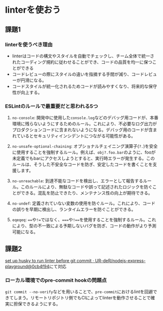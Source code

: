 # linterを使おう
## 課題1

### linterを使うべき理由

- linterはコードの構文やスタイルを自動でチェックし、チーム全体で統一されたコーディング規約に従わせることができ、コードの品質を均一に保つことができる
- コードレビューの際にスタイルの違いを指摘する手間が減り、コードレビューが円滑になる。
- コードスタイルが統一化されるためコードが読みやすくなり、将来的な保守性が向上する。

### ESLintのルールで最重要だと思われる5つ

1. `no-console`: 開発中に使用した`console.log`などのデバッグ用コードが、本番環境に残らないようにするためのルール。これにより、不必要なログ出力がプロダクションコードに含まれないようになる。デバッグ用のコードが含まれているとセキュリティインシデントにつながる可能性がある。

2. `no-unsafe-optional-chaining`: オプショナルチェイニング演算子(`?.`)を安全に使用することを強制するルール。例えば、`obj?.foo.bar`のように、fooが未定義でもbarにアクセスしようとすると、実行時エラーが発生する。このルールは、そうした不安全なコードを防ぎ、安定したコードを書くことを支援します。

3. `no-unreachable`: 到達不能なコードを検出し、エラーとして報告するルール。このルールにより、無駄なコードや誤って記述されたロジックを防ぐことができる。混乱を防止できたり、メンテナンス性の向上が期待できる。

4. `no-undef`: 定義されていない変数の使用を防ぐルール。これにより、コードの誤りを早期に検出し、ランタイムエラーを防ぐことができる。

5. `eqeqeq`: `==`や`!=`ではなく、`===`や`!==`を使用することを強制するルール。これにより、型の不一致による予期しないバグを防ぎ、コードの動作がより予測可能になる。

## 課題2

[set up husky to run linter before git commit · UR-deR/nodejs-express-playground@0cb4f94](https://github.com/UR-deR/nodejs-express-playground/commit/0cb4f94547afdce4c6800a821eec146104ebd571)にて対応

### ローカル環境でのpre-commit hookの問題点

`git commit --no-verify`などを用いることで、`pre-commit`におけるlintを回避できてしまう。リモートリポジトリ側でもCIによってlinterを動作させることで確実に担保できるようにする。


